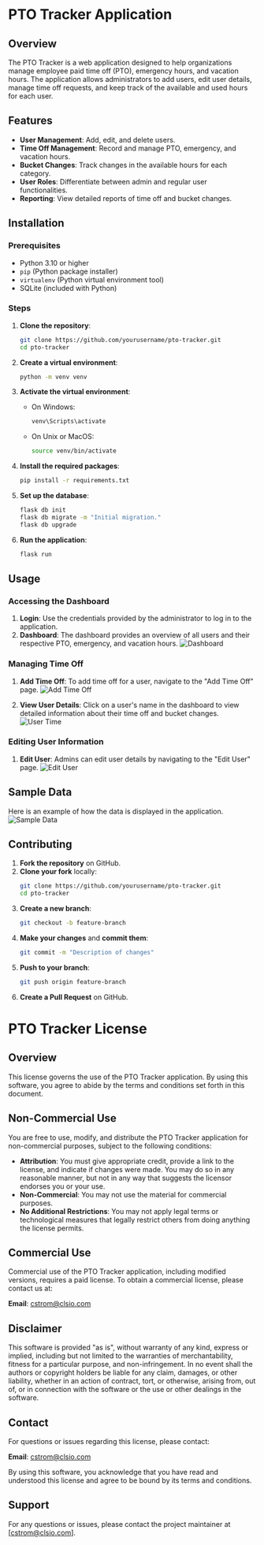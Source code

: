 # PTO Tracker Application

## Overview

The PTO Tracker is a web application designed to help organizations manage employee paid time off (PTO), emergency hours, and vacation hours. The application allows administrators to add users, edit user details, manage time off requests, and keep track of the available and used hours for each user.

## Features

- **User Management**: Add, edit, and delete users.
- **Time Off Management**: Record and manage PTO, emergency, and vacation hours.
- **Bucket Changes**: Track changes in the available hours for each category.
- **User Roles**: Differentiate between admin and regular user functionalities.
- **Reporting**: View detailed reports of time off and bucket changes.

## Installation

### Prerequisites

- Python 3.10 or higher
- `pip` (Python package installer)
- `virtualenv` (Python virtual environment tool)
- SQLite (included with Python)

### Steps

1. **Clone the repository**:
    ```sh
    git clone https://github.com/yourusername/pto-tracker.git
    cd pto-tracker
    ```

2. **Create a virtual environment**:
    ```sh
    python -m venv venv
    ```

3. **Activate the virtual environment**:
    - On Windows:
        ```sh
        venv\Scripts\activate
        ```
    - On Unix or MacOS:
        ```sh
        source venv/bin/activate
        ```

4. **Install the required packages**:
    ```sh
    pip install -r requirements.txt
    ```

5. **Set up the database**:
    ```sh
    flask db init
    flask db migrate -m "Initial migration."
    flask db upgrade
    ```

6. **Run the application**:
    ```sh
    flask run
    ```

## Usage

### Accessing the Dashboard

1. **Login**: Use the credentials provided by the administrator to log in to the application.
2. **Dashboard**: The dashboard provides an overview of all users and their respective PTO, emergency, and vacation hours.
![Dashboard](images/Dashboard.png)

### Managing Time Off

1. **Add Time Off**: To add time off for a user, navigate to the "Add Time Off" page.
![Add Time Off](images/add_time_off.png)

2. **View User Details**: Click on a user's name in the dashboard to view detailed information about their time off and bucket changes.
![User Time](images/user_time.png)

### Editing User Information

1. **Edit User**: Admins can edit user details by navigating to the "Edit User" page.
![Edit User](images/edit_user.png)

## Sample Data

Here is an example of how the data is displayed in the application.
![Sample Data](images/sample_data.png)

## Contributing

1. **Fork the repository** on GitHub.
2. **Clone your fork** locally:
    ```sh
    git clone https://github.com/yourusername/pto-tracker.git
    cd pto-tracker
    ```
3. **Create a new branch**:
    ```sh
    git checkout -b feature-branch
    ```
4. **Make your changes** and **commit them**:
    ```sh
    git commit -m "Description of changes"
    ```
5. **Push to your branch**:
    ```sh
    git push origin feature-branch
    ```
6. **Create a Pull Request** on GitHub.

# PTO Tracker License

## Overview

This license governs the use of the PTO Tracker application. By using this software, you agree to abide by the terms and conditions set forth in this document.

## Non-Commercial Use

You are free to use, modify, and distribute the PTO Tracker application for non-commercial purposes, subject to the following conditions:

- **Attribution**: You must give appropriate credit, provide a link to the license, and indicate if changes were made. You may do so in any reasonable manner, but not in any way that suggests the licensor endorses you or your use.
- **Non-Commercial**: You may not use the material for commercial purposes. 
- **No Additional Restrictions**: You may not apply legal terms or technological measures that legally restrict others from doing anything the license permits.

## Commercial Use

Commercial use of the PTO Tracker application, including modified versions, requires a paid license. To obtain a commercial license, please contact us at:

**Email**: cstrom@clsio.com

## Disclaimer

This software is provided "as is", without warranty of any kind, express or implied, including but not limited to the warranties of merchantability, fitness for a particular purpose, and non-infringement. In no event shall the authors or copyright holders be liable for any claim, damages, or other liability, whether in an action of contract, tort, or otherwise, arising from, out of, or in connection with the software or the use or other dealings in the software.

## Contact

For questions or issues regarding this license, please contact:

**Email**: cstrom@clsio.com

By using this software, you acknowledge that you have read and understood this license and agree to be bound by its terms and conditions.

## Support

For any questions or issues, please contact the project maintainer at [cstrom@clsio.com].
